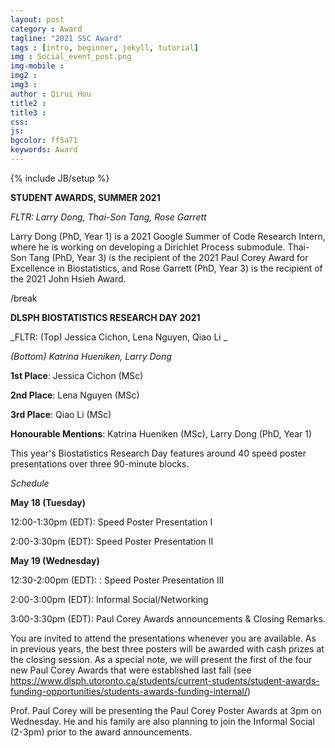 ```yaml
---
layout: post
category : Award
tagline: "2021 SSC Award"
tags : [intro, beginner, jekyll, tutorial]
img : Social_event_post.png
img-mobile :
img2 : 
img3 :
author : Qirui Hou
title2 :
title3 :
css:
js:
bgcolor: ff5a71
keywords: Award
---
```


{% include JB/setup %}

**STUDENT AWARDS, SUMMER 2021**

_FLTR: Larry Dong, Thai-Son Tang, Rose Garrett_

Larry Dong (PhD, Year 1) is a 2021 Google Summer of Code Research Intern, where he is working on developing a Dirichlet Process submodule. Thai-Son Tang (PhD, Year 3) is the recipient of the 2021 Paul Corey Award for Excellence in Biostatistics, and Rose Garrett (PhD, Year 3) is the recipient of the 2021 John Hsieh Award.

/break

**DLSPH BIOSTATISTICS RESEARCH DAY 2021**

_FLTR: (Top) Jessica Cichon, Lena Nguyen, Qiao Li _

_(Bottom) Katrina Hueniken, Larry Dong_

**1st Place**: Jessica Cichon (MSc)

**2nd Place**: Lena Nguyen (MSc)

**3rd Place**: Qiao Li (MSc)

**Honourable Mentions**: Katrina Hueniken (MSc), Larry Dong (PhD, Year 1)

This year's Biostatistics Research Day features around 40 speed poster presentations over three 90-minute blocks.

_Schedule_

**May 18 (Tuesday)**

12:00-1:30pm (EDT): Speed Poster Presentation I

2:00-3:30pm (EDT): Speed Poster Presentation II

**May 19 (Wednesday)**

12:30-2:00pm (EDT): : Speed Poster Presentation III

2:00-3:00pm (EDT): Informal Social/Networking

3:00-3:30pm (EDT):  Paul Corey Awards announcements & Closing Remarks.

You are invited to attend the presentations whenever you are available. As in previous years, the best three posters will be awarded with cash prizes at the closing session. As a special note, we will present the first of the four new Paul Corey Awards that were established last fall (see https://www.dlsph.utoronto.ca/students/current-students/student-awards-funding-opportunities/students-awards-funding-internal/)

Prof. Paul Corey will be presenting the Paul Corey Poster Awards at 3pm on Wednesday. He and his family are also planning to join the Informal Social (2-3pm) prior to the award announcements.







